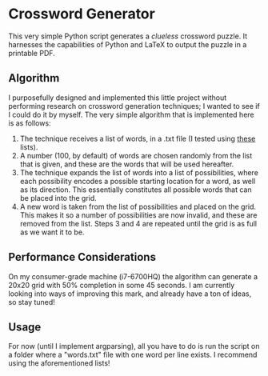 Crossword Generator
===

This very simple Python script generates a *clueless* crossword puzzle. It harnesses the capabilities of Python and LaTeX to output the puzzle in a printable PDF.

Algorithm
---

I purposefully designed and implemented this little project without performing research on crossword generation techniques; I wanted to see if I could do it by myself. The very simple algorithm that is implemented here is as follows:

1. The technique receives a list of words, in a .txt file (I tested using [these](http://www.gwicks.net/dictionaries.htm) lists).
2. A number (100, by default) of words are chosen randomly from the list that is given, and these are the words that will be used hereafter.
3. The technique expands the list of words into a list of possibilities, where each possibility encodes a possible starting location for a word, as well as its direction. This essentially constitutes all possible words that can be placed into the grid.
4. A new word is taken from the list of possibilities and placed on the grid. This makes it so a number of possibilities are now invalid, and these are removed from the list. Steps 3 and 4 are repeated until the grid is as full as we want it to be.

Performance Considerations
---

On my consumer-grade machine (i7-6700HQ) the algorithm can generate a 20x20 grid with 50% completion in some 45 seconds. I am currently looking into ways of improving this mark, and already have a ton of ideas, so stay tuned!

Usage
---

For now (until I implement argparsing), all you have to do is run the script on a folder where a "words.txt" file with one word per line exists. I recommend using the aforementioned lists!
